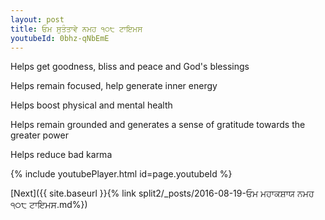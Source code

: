 ```yaml
---
layout: post
title: ਓਮ ਸੁਤੰਤਾਵੇ ਨਮਹ ੧੦੮ ਟਾਇਮਸ
youtubeId: 0bhz-qNbEmE
---
```

 
 
Helps get goodness, bliss and peace and God's blessings
 
Helps remain focused, help generate inner energy 
 
Helps boost physical and mental health 
 
Helps remain grounded and generates a sense of gratitude towards the greater power 
 
Helps reduce bad karma
 
 
 
 


{% include youtubePlayer.html id=page.youtubeId %}
 
[Next]({{ site.baseurl }}{% link  split2/_posts/2016-08-19-ਓਮ ਮਹਾਕਸ਼ਾਯ ਨਮਹ ੧੦੮ ਟਾਇਮਸ.md%})
 
